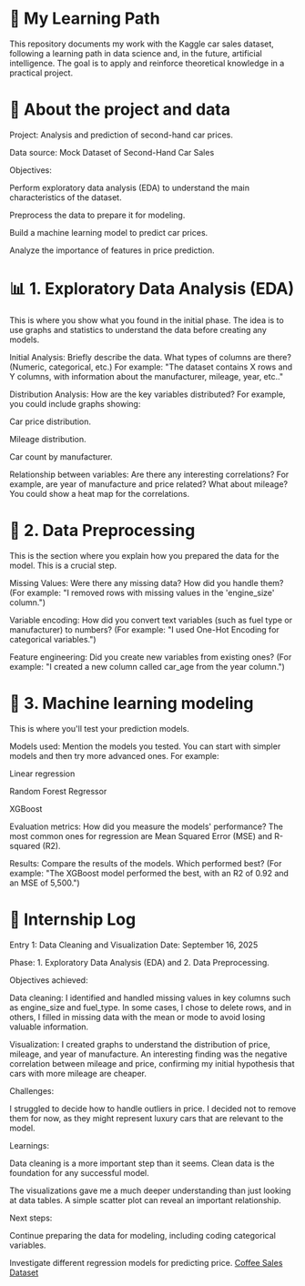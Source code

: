 # 📝 My Learning Path
This repository documents my work with the Kaggle car sales dataset, following a learning path in data science and, in the future, artificial intelligence. The goal is to apply and reinforce theoretical knowledge in a practical project.

# 🚗 About the project and data
Project: Analysis and prediction of second-hand car prices.

Data source: Mock Dataset of Second-Hand Car Sales

Objectives:

Perform exploratory data analysis (EDA) to understand the main characteristics of the dataset.

Preprocess the data to prepare it for modeling.

Build a machine learning model to predict car prices.

Analyze the importance of features in price prediction.

# 📊 1. Exploratory Data Analysis (EDA)
This is where you show what you found in the initial phase. The idea is to use graphs and statistics to understand the data before creating any models.

Initial Analysis: Briefly describe the data. What types of columns are there? (Numeric, categorical, etc.) For example: "The dataset contains X rows and Y columns, with information about the manufacturer, mileage, year, etc.."

Distribution Analysis: How are the key variables distributed? For example, you could include graphs showing:

Car price distribution.

Mileage distribution.

Car count by manufacturer.

Relationship between variables: Are there any interesting correlations? For example, are year of manufacture and price related? What about mileage? You could show a heat map for the correlations.

# 🧼 2. Data Preprocessing
This is the section where you explain how you prepared the data for the model. This is a crucial step.

Missing Values: Were there any missing data? How did you handle them? (For example: "I removed rows with missing values ​​in the 'engine_size' column.")

Variable encoding: How did you convert text variables (such as fuel type or manufacturer) to numbers? (For example: "I used One-Hot Encoding for categorical variables.")

Feature engineering: Did you create new variables from existing ones? (For example: "I created a new column called car_age from the year column.")

# 🧠 3. Machine learning modeling
This is where you'll test your prediction models.

Models used: Mention the models you tested. You can start with simpler models and then try more advanced ones. For example:

Linear regression

Random Forest Regressor

XGBoost

Evaluation metrics: How did you measure the models' performance? The most common ones for regression are Mean Squared Error (MSE) and R-squared (R2).

Results: Compare the results of the models. Which performed best? (For example: "The XGBoost model performed the best, with an R2 of 0.92 and an MSE of 5,500.")

# 📓 Internship Log
Entry 1: Data Cleaning and Visualization Date: September 16, 2025

Phase: 1. Exploratory Data Analysis (EDA) and 2. Data Preprocessing.

Objectives achieved:

Data cleaning: I identified and handled missing values ​​in key columns such as engine_size and fuel_type. In some cases, I chose to delete rows, and in others, I filled in missing data with the mean or mode to avoid losing valuable information.

Visualization: I created graphs to understand the distribution of price, mileage, and year of manufacture. An interesting finding was the negative correlation between mileage and price, confirming my initial hypothesis that cars with more mileage are cheaper.

Challenges:

I struggled to decide how to handle outliers in price. I decided not to remove them for now, as they might represent luxury cars that are relevant to the model.

Learnings:

Data cleaning is a more important step than it seems. Clean data is the foundation for any successful model.

The visualizations gave me a much deeper understanding than just looking at data tables. A simple scatter plot can reveal an important relationship.

Next steps:

Continue preparing the data for modeling, including coding categorical variables.

Investigate different regression models for predicting price.
[Coffee Sales Dataset](https://www.kaggle.com/datasets/navjotkaushal/coffee-sales-dataset)
